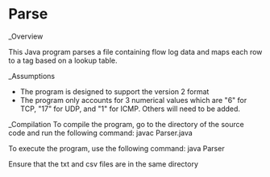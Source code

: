 # Parse

_Overview

This Java program parses a file containing flow log data and maps each row to a tag based on a lookup table.

_Assumptions
  - The program is designed to support the version 2 format
  - The program only accounts for 3 numerical values which are "6" for TCP, "17" for UDP, and "1" for ICMP. Others will need to be added.

_Compilation
To compile the program, go to the directory of the source code and run the following command:
javac Parser.java

To execute the program, use the following command:
java Parser

Ensure that the txt and csv files are in the same directory
